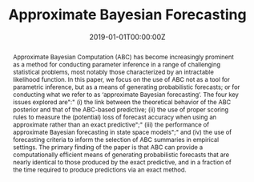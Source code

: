 ---
abstract: Approximate Bayesian Computation (ABC) has become increasingly prominent as a method for conducting parameter inference in a range of challenging statistical problems, most notably those characterized by an intractable likelihood function. In this paper, we focus on the use of ABC not as a tool for parametric inference, but as a means of generating probabilistic forecasts; or for conducting what we refer to as ‘approximate Bayesian forecasting’. The four key issues explored are":" (i) the link between the theoretical behavior of the ABC posterior and that of the ABC-based predictive; (ii) the use of proper scoring rules to measure the (potential) loss of forecast accuracy when using an approximate rather than an exact predictive";" (iii) the performance of approximate Bayesian forecasting in state space models";" and (iv) the use of forecasting criteria to inform the selection of ABC summaries in empirical settings. The primary finding of the paper is that ABC can provide a computationally efficient means of generating probabilistic forecasts that are nearly identical to those produced by the exact predictive, and in a fraction of the time required to produce predictions via an exact method.
authors:
- admin
- Gael M. Martin 
- Brendan P. M. McCabe 
- Worapree Maneesoonthorn
date: "2019-01-01T00:00:00Z"
doi: ""
featured: false
image:
  caption: 'Image credit: [**Unsplash**](https://unsplash.com/photos/jdD8gXaTZsc)'
  focal_point: ""
  preview_only: false
projects:
- internal-project
publication: '*International Journal of Forecasting*'
publication_short: ""
publication_types:
- "2"
publishDate: "2019-02-27T00:00:00Z"
slides: example
summary: 
tags:
- Source Themes
title: Approximate Bayesian Forecasting
url_code: ""
url_dataset: ""
url_pdf: https://www.sciencedirect.com/science/article/pii/S016920701830147X
url_poster: ""
url_project: ""
url_slides: ""
url_source: ""
url_video: ""
---